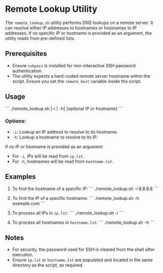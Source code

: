 # Remote Lookup Utility

The `remote_lookup.sh` utility performs DNS lookups on a remote server. It can resolve either IP addresses to hostnames or hostnames to IP addresses. If no specific IP or hostname is provided as an argument, the utility reads from pre-defined lists.

## Prerequisites

- Ensure `sshpass` is installed for non-interactive SSH password authentication.
- The utility expects a hard-coded remote server hostname within the script. Ensure you set the `remote_host` variable inside the script.

## Usage

\`\`\`
./remote_lookup.sh [-i | -h] [optional IP or hostname]
\`\`\`

### Options:
- `-i`: Lookup an IP address to resolve to its hostname. 
- `-h`: Lookup a hostname to resolve to its IP.

If no IP or hostname is provided as an argument:
- For `-i`, IPs will be read from `ip.lst`.
- For `-h`, hostnames will be read from `hostname.lst`.

## Examples

1. To find the hostname of a specific IP:
\`\`\`
./remote_lookup.sh -i 8.8.8.8
\`\`\`

2. To find the IP of a specific hostname:
\`\`\`
./remote_lookup.sh -h example.com
\`\`\`

3. To process all IPs in `ip.lst`:
\`\`\`
./remote_lookup.sh -i
\`\`\`

4. To process all hostnames in `hostname.lst`:
\`\`\`
./remote_lookup.sh -h
\`\`\`

## Notes

- For security, the password used for SSH is cleared from the shell after execution.
- Ensure `ip.lst` or `hostname.lst` are populated and located in the same directory as the script, as required.
